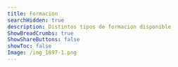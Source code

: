 ```yaml
---
title: Formacion
searchHidden: true
description: Distintos tipos de formacion disponible
ShowBreadCrumbs: true
ShowShareButtons: false
showToc: false
Image: /img_1897-1.png
---
```

